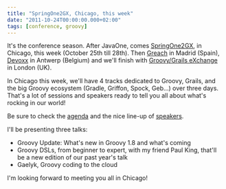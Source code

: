 ```yaml
---
title: "SpringOne2GX, Chicago, this week"
date: "2011-10-24T00:00:00.000+02:00"
tags: [conference, groovy]
---
```


It's the conference season. After JavaOne, comes [SpringOne2GX](http://springone2gx.com/conference/chicago/2011/10/home), in Chicago, this week (October 25th till 28th). Then [Greach](http://greach.es/) in Madrid (Spain), [Devoxx](http://devoxx.com/display/DV11/Home) in Antwerp (Belgium) and we'll finish with [Groovy/Grails eXchange](http://skillsmatter.com/event/java-jee/groovy-grails-exchange-2011) in London (UK).  

In Chicago this week, we'll have 4 tracks dedicated to Groovy, Grails, and the big Groovy ecosystem (Gradle, Griffon, Spock, Geb...) over three days. That's a lot of sessions and speakers ready to tell you all about what's rocking in our world!  

Be sure to check the [agenda](http://springone2gx.com/conference/chicago/2011/10/2gx/event_sessions) and the nice line-up of [speakers](http://springone2gx.com/conference/chicago/2011/10/speakers).  

I'll be presenting three talks:

*   Groovy Update: What's new in Groovy 1.8 and what's coming
*   Groovy DSLs, from beginner to expert, with my friend Paul King, that'll be a new edition of our past year's talk
*   Gaelyk, Groovy coding to the cloud

I'm looking forward to meeting you all in Chicago!